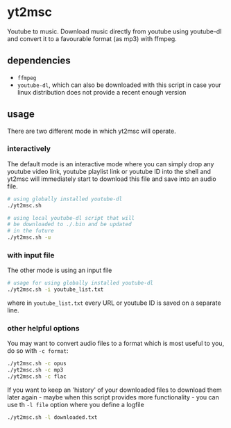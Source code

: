 # yt2msc
Youtube to music. Download music directly from youtube using youtube-dl and convert it to a favourable format (as mp3) with ffmpeg.

## dependencies
* `ffmpeg`
* `youtube-dl`, which can also be downloaded with this script in case your linux distribution does not provide a recent enough version

## usage
There are two different mode in which yt2msc will operate.

### interactively
The default mode is an interactive mode where you can simply drop any youtube video link, youtube playlist link or youtube ID into the shell and yt2msc will immediately start to download this file and save into an audio file.
```sh
# using globally installed youtube-dl
./yt2msc.sh

# using local youtube-dl script that will 
# be downloaded to ./.bin and be updated
# in the future
./yt2msc.sh -u
```

### with input file
The other mode is using an input file
```sh
# usage for using globally installed youtube-dl
./yt2msc.sh -i youtube_list.txt
```
where in `youtube_list.txt` every URL or youtube ID is saved on a separate line.

### other helpful options
You may want to convert audio files to a format which is most useful to you, do so with `-c format`:
```sh
./yt2msc.sh -c opus
./yt2msc.sh -c mp3
./yt2msc.sh -c flac
```

If you want to keep an 'history' of your downloaded files to download them later again - maybe when this script provides more functionality - you can use th `-l file` option where you define a logfile
```sh
./yt2msc.sh -l downloaded.txt
```
